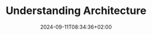---
weight: 310
title: "Understanding Architecture"
description: "Build a foundational understanding of Architecture and how it differs from design."
icon: "article"
date: "2024-09-11T08:34:36+02:00"
lastmod: "2024-09-11T08:34:36+02:00"
draft: false
toc: true
---